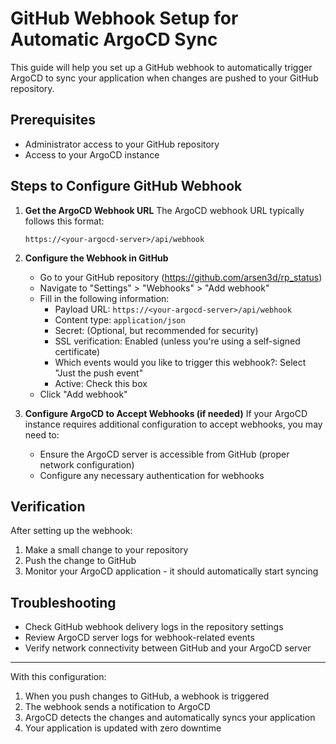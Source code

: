 # GitHub Webhook Setup for Automatic ArgoCD Sync

This guide will help you set up a GitHub webhook to automatically trigger ArgoCD to sync your application when changes are pushed to your GitHub repository.

## Prerequisites
- Administrator access to your GitHub repository
- Access to your ArgoCD instance

## Steps to Configure GitHub Webhook

1. **Get the ArgoCD Webhook URL**
   The ArgoCD webhook URL typically follows this format:
   ```
   https://<your-argocd-server>/api/webhook
   ```

2. **Configure the Webhook in GitHub**
   - Go to your GitHub repository (https://github.com/arsen3d/rp_status)
   - Navigate to "Settings" > "Webhooks" > "Add webhook"
   - Fill in the following information:
     - Payload URL: `https://<your-argocd-server>/api/webhook`
     - Content type: `application/json`
     - Secret: (Optional, but recommended for security)
     - SSL verification: Enabled (unless you're using a self-signed certificate)
     - Which events would you like to trigger this webhook?: Select "Just the push event"
     - Active: Check this box
   - Click "Add webhook"

3. **Configure ArgoCD to Accept Webhooks (if needed)**
   If your ArgoCD instance requires additional configuration to accept webhooks, you may need to:
   - Ensure the ArgoCD server is accessible from GitHub (proper network configuration)
   - Configure any necessary authentication for webhooks

## Verification
After setting up the webhook:
1. Make a small change to your repository
2. Push the change to GitHub
3. Monitor your ArgoCD application - it should automatically start syncing

## Troubleshooting
- Check GitHub webhook delivery logs in the repository settings
- Review ArgoCD server logs for webhook-related events
- Verify network connectivity between GitHub and your ArgoCD server

---

With this configuration:
1. When you push changes to GitHub, a webhook is triggered
2. The webhook sends a notification to ArgoCD
3. ArgoCD detects the changes and automatically syncs your application
4. Your application is updated with zero downtime
